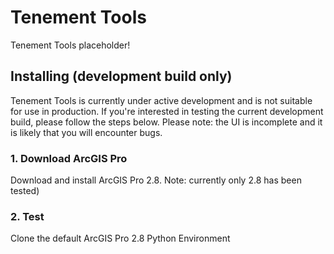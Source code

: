 # Tenement Tools
Tenement Tools placeholder!

## Installing (development build only)
Tenement Tools is currently under active development and is not suitable for use in production. If you're interested in testing the current development build, please follow the steps below. Please note: the UI is incomplete and it is likely that you will encounter bugs.
### 1. Download ArcGIS Pro
Download and install ArcGIS Pro 2.8. Note: currently only 2.8 has been tested)

### 2. Test
Clone the default ArcGIS Pro 2.8 Python Environment
